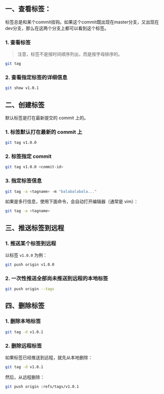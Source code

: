 
## 一、查看标签：

标签总是和某个commit挂钩。如果这个commit既出现在master分支，又出现在dev分支，那么在这两个分支上都可以看到这个标签。

### 1. 查看标签

> 注意，标签不是按时间顺序列出，而是按字母排序的。

```bash
git tag
```

### 2. 查看指定标签的详细信息

```bash
git show v1.0.1
```

## 二、创建标签

默认标签是打在最新提交的 commit 上的。

### 1. 标签默认打在最新的 commit 上

```bash
git tag v1.0.0
```

### 2. 标签指定 commit

```bash
git tag v1.0.0 <commit-id>
```

### 3. 指定标签信息
```bash
git tag -a <tagname> -m "balabalabala..."
```

如果是多行信息，使用下面命令，会自动打开编辑器（通常是 vim）：

```bash
git tag -a <tagname>
```



## 三、推送标签到远程

### 1. 推送某个标签到远程

以标签 `v1.0.0` 为例：

```bash
git push origin v1.0.0
```

### 2. 一次性推送全部尚未推送到远程的本地标签

```bash
git push origin --tags
```

## 四、删除标签

### 1. 删除本地标签

```bash
git tag -d v1.0.1
```

### 2. 删除远程标签

如果标签已经推送到远程，就先从本地删除：

```bash
git tag -d v1.0.1
```

然后，从远程删除：

```bash
git push origin :refs/tags/v1.0.1
```
